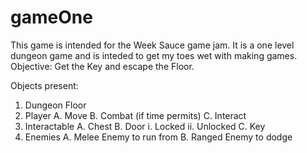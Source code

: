 # gameOne
This game is intended for the Week Sauce game jam. 
It is a one level dungeon game and is inteded to get my toes wet with making games. 
Objective:
Get the Key and escape the Floor. 

Objects present:
1. Dungeon Floor
2. Player
   A. Move
   B. Combat (if time permits)
   C. Interact
3. Interactable
   A. Chest
   B. Door
     i. Locked
     ii. Unlocked
   C. Key
4. Enemies
   A. Melee Enemy to run from
   B. Ranged Enemy to dodge
